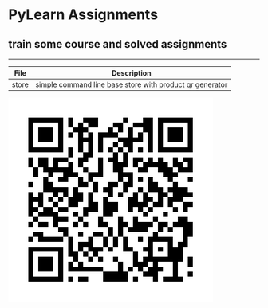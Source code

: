 # PyLearn Assignments
## train some course and solved assignments

---
| File      | Description |
| ----------- | ----------- |
| store|simple command line base store with product qr generator|
![QR](productQR.png)